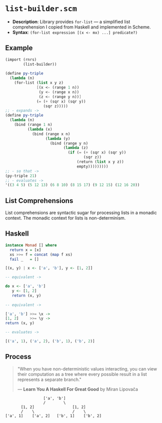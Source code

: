 # `list-builder.scm`

- **Description**: Library provides `for-list` — a simplified list comprehension I copied from Haskell
  and implemented in Scheme.
- **Syntax**: `(for-list expression [(x <- mx) ...] predicate?)`

## Example

```scheme
(import (rnrs)
        (list-builder))
        
(define py-triple
  (lambda (n)
    (for-list (list x y z)
              [(x <- (range 1 n))
               (y <- (range x n))
               (z <- (range y n))]
              (= (+ (sqr x) (sqr y))
                 (sqr z)))))
;; - expands ->
(define py-triple
  (lambda (n)
    (bind (range 1 n)
          (lambda (x)
            (bind (range x n)
                  (lambda (y)
                    (bind (range y n)
                          (lambda (z)
                            (if (= (+ (sqr x) (sqr y))
                                   (sqr z))
                                (return (list x y z))
                                empty)))))))))
;; - so that ->
(py-triple 21)
;; - evaluates ->
'((3 4 5) (5 12 13) (6 8 10) (8 15 17) (9 12 15) (12 16 20))
```

## List Comprehensions

List comprehensions are syntactic sugar for processing lists in a monadic context.
The monadic context for lists is non-determinism.

## Haskell

```haskell
instance Monad [] where
  return x = [x]
  xs >>= f = concat (map f xs)
  fail _   = []

[(x, y) | x <- ['a', 'b'], y <- [1, 2]]

-- equivalent ->

do x <- ['a', 'b']
   y <- [1, 2]
   return (x, y)
   
-- equivalent ->

['a', 'b'] >>= \x ->
[1, 2]     >>= \y ->
return (x, y)

-- evaluates ->

[('a', 1), ('a', 2), ('b', 1), ('b', 2)]
```

## Process

> "When you have non-deterministic values interacting, you can view their computation as 
>  a tree where every possible result in a list represents a separate branch."
>
> — **Learn You A Haskell For Great Good** by Miran Lipovača

```text
                 ['a', 'b']
                 /        \
       [1, 2]                 [1, 2]
       /    \                 /    \
['a', 1]    ['a', 2]   ['b', 1]    ['b', 2]
```
